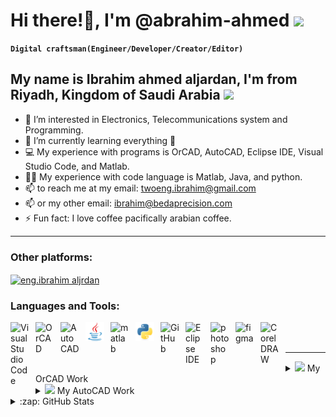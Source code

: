 # Hi there!👋, I'm @abrahim-ahmed <img align="rghit" width="30px" src="https://emoji.discadia.com/emojis/fe373269-39d8-43da-af0a-d6a9fff826fa.png" style="padding-right:10px;" />
**`Digital craftsman(Engineer/Developer/Creator/Editor)`**


## My name is Ibrahim ahmed aljardan, I'm from Riyadh, Kingdom of Saudi Arabia <img align="rghit" width="30px" src="https://emoji.discadia.com/emojis/1fc40c1a-265c-41d5-aa13-d948afb58fe5.GIF" style="padding-right:10px;" />

- 🔭 I’m interested in Electronics, Telecommunications system and Programming.
- 🌱 I’m currently learning everything 🤣
- 💻 My experience with programs is OrCAD, AutoCAD, Eclipse IDE, Visual Studio Code, and Matlab.
- 👨‍💻 My experience with code language is Matlab, Java, and python.
- 📫 to reach me at my email: twoeng.ibrahim@gmail.com
- 📫 or my other email: ibrahim@bedaprecision.com
- ⚡ Fun fact: I love coffee pacifically arabian coffee.

---

### Other platforms:

<p align="left">
<a href="https://linkedin.com/in/eng.ibrahim aljrdan" target="blank"><img align="center" src="https://raw.githubusercontent.com/rahuldkjain/github-profile-readme-generator/master/src/images/icons/Social/linked-in-alt.svg" alt="eng.ibrahim aljrdan" height="30" width="40" /></a>
</p>

### Languages and Tools:

<img align="left" alt="Visual Studio Code" width="30px" src="https://cdn.jsdelivr.net/gh/devicons/devicon/icons/vscode/vscode-original.svg" style="padding-right:10px;" />
<img align="left" alt="OrCAD" width="30px" src="https://getintopc.com/wp-content/uploads/2018/07/Cadence-Allegro-OrCAD-17.20.037-Free-Download.png" style="padding-right:10px;" />
<img align="left" alt="AutoCAD" width="30px" src="https://ar.seaicons.com/wp-content/uploads/2015/10/Autodesk-Autocad-icon.png" style="padding-right:10px;" />
<img align="left" alt="java" width="30px" src="https://raw.githubusercontent.com/devicons/devicon/master/icons/java/java-original.svg" style="padding-right:10px;" />
<img align="left" alt="matlab" width="30px" src="https://upload.wikimedia.org/wikipedia/commons/2/21/Matlab_Logo.png" style="padding-right:10px;" />
<img align="left" alt="python" width="30px" src="https://raw.githubusercontent.com/devicons/devicon/master/icons/python/python-original.svg" style="padding-right:10px;" />
<img align="left" alt="GitHub" width="30px" src="https://user-images.githubusercontent.com/3369400/139447912-e0f43f33-6d9f-45f8-be46-2df5bbc91289.png" style="padding-right:10px;" />
<img align="left" alt="Eclipse IDE" width="30px" src="https://user-images.githubusercontent.com/11943860/46922575-7017cf80-cfe1-11e8-845a-0cd198fb546c.png" style="padding-right:10px;" />
<img align="left" alt="photoshop" width="30px" src="https://cdn-icons-png.flaticon.com/512/5440/5440062.png" style="padding-right:10px;" />
<img align="left" alt="figma" width="30px" src="https://www.vectorlogo.zone/logos/figma/figma-icon.svg" style="padding-right:10px;" />
<img align="left" alt="CorelDRAW" width="30px" src="https://d4.alternativeto.net/yli_lxFdeWrJSgtakyfC9x5_WcAylzU3eZzZWASxv94/rs:fill:280:280:0/g:ce:0:0/YWJzOi8vZGlzdC9pY29ucy9jb3JlbC1kcmF3XzIwNzc0NC5wbmc.png" style="padding-right:10px;" />
<img align="left" alt="" width="30px" src="https://upload.wikimedia.org/wikipedia/commons/4/4d/DaVinci_Resolve_Studio.png" style="padding-right:10px;" />


<img align="left" alt="" width="30px" src="" style="padding-right:10px;" />

<br />
<br />

---
<details>
  <summary><img width="22px" src="https://getintopc.com/wp-content/uploads/2018/07/Cadence-Allegro-OrCAD-17.20.037-Free-Download.png" /> My OrCAD Work</summary>

<!--START_SECTION:activity-->
- OrCad software is used For electronic design technicians to create electronic schematics, and perform mixed-signal simulation and electronic prints for manufacturing printed circuit boards (PCBs). OrCAD has a lot of different softwares, my most used software is capture and layout but the latest version of orcad they integrate the layout software in to the PCB Editor software.
- 📅 I started using orcad since 2020
- 💾 I would like to share with you sam of my work.
<!--END_SECTION:activity-->

</details>

<details>
  <summary><img width="22px" src="https://ar.seaicons.com/wp-content/uploads/2015/10/Autodesk-Autocad-icon.png" /> My AutoCAD Work</summary>

<!--START_SECTION:activity-->
- AutoCAD is used for designing 2D and 3D designs. It allows me to draw and edit digital designs. This includes projects like building details, manufacturing drawings, layout, floor plans, construction layouts and much more. Tools that aid in the creation of complex designs. One of its most notable features is the ability to generate accurate measurements, dimensions, and annotations, allowing me to convey my ideas with clarity. 
- 📅 I started using AutoCAD since 2021
- 📷 I would like to share with you sam of my work.
<!--END_SECTION:activity-->


</details>

<details>

  <summary>:zap: GitHub Stats</summary>
  <b> My GitHub Stats<img align="left" width="30px" src="https://gifdb.com/images/high/coding-animated-laptop-flow-stream-ja04010rm5o68zfk.gif" style="padding-right:10px;" /> </b>

<a href="http://www.github.com/abrahim-ahmed"><img src="https://github-readme-stats.vercel.app/api?username=abrahim-ahmed&show_icons=true&hide=&count_private=true&title_color=3382ed&text_color=ffffff&icon_color=facc15&bg_color=1c1917&hide_border=true&show_icons=true" alt="abrahim-ahmed's GitHub stats" /></a>
<br />
---
<a href="http://www.github.com/abrahim-ahmed"><img src="https://github-readme-streak-stats.herokuapp.com/?user=abrahim-ahmed&stroke=ffffff&background=1c1917&ring=3382ed&fire=3382ed&currStreakNum=ffffff&currStreakLabel=3382ed&sideNums=ffffff&sideLabels=ffffff&dates=ffffff&hide_border=true" /></a>



<!--
**abrahim-ahmed/abrahim-ahmed** is a ✨ _special_ ✨ repository because its `README.md` (this file) appears on your GitHub profile.






